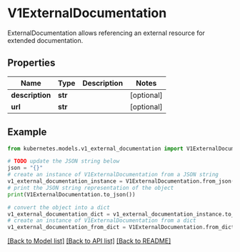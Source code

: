# V1ExternalDocumentation

ExternalDocumentation allows referencing an external resource for extended documentation.

## Properties

Name | Type | Description | Notes
------------ | ------------- | ------------- | -------------
**description** | **str** |  | [optional] 
**url** | **str** |  | [optional] 

## Example

```python
from kubernetes.models.v1_external_documentation import V1ExternalDocumentation

# TODO update the JSON string below
json = "{}"
# create an instance of V1ExternalDocumentation from a JSON string
v1_external_documentation_instance = V1ExternalDocumentation.from_json(json)
# print the JSON string representation of the object
print(V1ExternalDocumentation.to_json())

# convert the object into a dict
v1_external_documentation_dict = v1_external_documentation_instance.to_dict()
# create an instance of V1ExternalDocumentation from a dict
v1_external_documentation_from_dict = V1ExternalDocumentation.from_dict(v1_external_documentation_dict)
```
[[Back to Model list]](../README.md#documentation-for-models) [[Back to API list]](../README.md#documentation-for-api-endpoints) [[Back to README]](../README.md)


